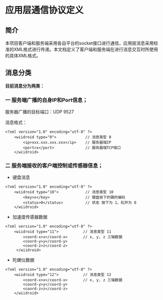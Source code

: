 应用层通信协议定义
========================

## 简介
本项目客户端和服务端采用各自平台的socket接口进行通信，应用层消息采用标准的XML格式进行传递。本文档定义了客户端和服务端在进行消息交互时所使用的具体XML格式。

## 消息分类

**目前消息分为两类：**

### 一 服务端广播的自身IP和Port信息；

服务器广播的目标端口：UDP 9527

消息格式：
```
<?xml version="1.0" encoding="utf-8" ?>
    <wiidroid type="0">             // 消息类型 0
        <ip>xxx.xxx.xxx.xxx</ip>    // 服务器端IP
        <port>x</port>              // 服务器端TCP端口
    </wiidroid>
```

### 二 服务端接收的客户端控制或传感器信息；

- 键盘消息
```
<?xml version="1.0" encoding="utf-8" ?>
    <wiidroid type="10">            // 消息类型 10
        <key>x</key>                // 键盘按下的键的编码
        <status>0</status>          // 状态 按下为 1，松开为 0
    </wiidroid>
```

- 加速度传感器数据
```
<?xml version="1.0" encoding="utf-8" ?>
    <wiidroid type="11">           // 消息类型 11
        <coord-x>x</coord-x>       // x, y, z 三轴数据
        <coord-y>y</coord-y>
        <coord-z>z</coord-z>
     </wiidroid>
```

- 陀螺仪数据
```
<?xml version="1.0" encoding="utf-8" ?>
    <wiidroid type="12">           // 消息类型 12
        <coord-x>x</coord-x>       // x, y, z 三轴数据
        <coord-y>y</coord-y>
        <coord-z>z</coord-z>
    </wiidroid>
```
